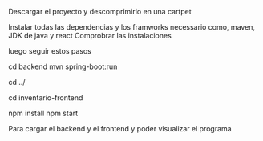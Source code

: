 Descargar el proyecto y descomprimirlo en una cartpet


Instalar todas las dependencias y los framworks necessario como, maven, JDK de java y react
Comprobrar las instalaciones

luego seguir estos pasos 

cd backend 
mvn spring-boot:run

cd ../

cd inventario-frontend

npm install
npm start

Para cargar el backend y el frontend y poder visualizar el programa
